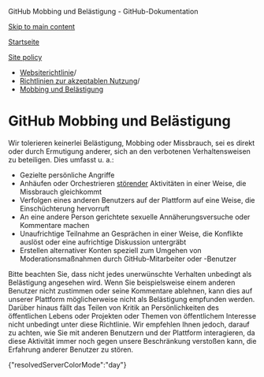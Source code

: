 GitHub Mobbing und Belästigung - GitHub-Dokumentation

[Skip to main content](#main-content)

[Startseite](/de)

[Site policy](/de/site-policy)

* [Websiterichtlinie](/de/site-policy)/
* [Richtlinien zur akzeptablen Nutzung](/de/site-policy/acceptable-use-policies)/
* [Mobbing und Belästigung](/de/site-policy/acceptable-use-policies/github-bullying-and-harassment)

GitHub Mobbing und Belästigung
==========

Wir tolerieren keinerlei Belästigung, Mobbing oder Missbrauch, sei es direkt oder durch Ermutigung anderer, sich an den verbotenen Verhaltensweisen zu beteiligen. Dies umfasst u. a.:

* Gezielte persönliche Angriffe
* Anhäufen oder Orchestrieren [störender](/de/site-policy/acceptable-use-policies/github-disrupting-the-experience-of-other-users) Aktivitäten in einer Weise, die Missbrauch gleichkommt
* Verfolgen eines anderen Benutzers auf der Plattform auf eine Weise, die Einschüchterung hervorruft
* An eine andere Person gerichtete sexuelle Annäherungsversuche oder Kommentare machen
* Unaufrichtige Teilnahme an Gesprächen in einer Weise, die Konflikte auslöst oder eine aufrichtige Diskussion untergräbt
* Erstellen alternativer Konten speziell zum Umgehen von Moderationsmaßnahmen durch GitHub-Mitarbeiter oder -Benutzer

Bitte beachten Sie, dass nicht jedes unerwünschte Verhalten unbedingt als Belästigung angesehen wird. Wenn Sie beispielsweise einem anderen Benutzer nicht zustimmen oder seine Kommentare ablehnen, kann dies auf unserer Plattform möglicherweise nicht als Belästigung empfunden werden. Darüber hinaus fällt das Teilen von Kritik an Persönlichkeiten des öffentlichen Lebens oder Projekten oder Themen von öffentlichem Interesse nicht unbedingt unter diese Richtlinie. Wir empfehlen Ihnen jedoch, darauf zu achten, wie Sie mit anderen Benutzern und der Plattform interagieren, da diese Aktivität immer noch gegen unsere Beschränkung verstoßen kann, die Erfahrung anderer Benutzer zu stören.

{"resolvedServerColorMode":"day"}
